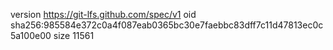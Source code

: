version https://git-lfs.github.com/spec/v1
oid sha256:985584e372c0a4f087eab0365bc30e7faebbc83dff7c11d47813ec0c5a100e00
size 11561
